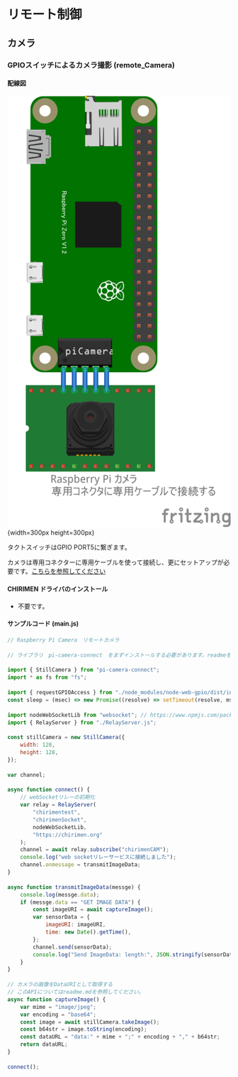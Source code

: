 # リモート制御

## カメラ

### GPIOスイッチによるカメラ撮影 (remote_Camera)

#### 配線図

![配線図](./PiZero_remote_camera.png "schematic"){width=300px height=300px}

タクトスイッチはGPIO PORT5に繋ぎます。

カメラは専用コネクターに専用ケーブルを使って接続し、更にセットアップが必要です。[こちらを参照してください](../gpio-camera/readme.md)

#### CHIRIMEN ドライバのインストール

- 不要です。

#### サンプルコード (main.js)

```javascript
// Raspberry Pi Camera　リモートカメラ

// ライブラリ　pi-camera-connect　をまずインストールする必要があります。readmeを参照してください。

import { StillCamera } from "pi-camera-connect";
import * as fs from "fs";

import { requestGPIOAccess } from "./node_modules/node-web-gpio/dist/index.js";
const sleep = (msec) => new Promise((resolve) => setTimeout(resolve, msec));

import nodeWebSocketLib from "websocket"; // https://www.npmjs.com/package/websocket
import { RelayServer } from "./RelayServer.js";

const stillCamera = new StillCamera({
	width: 128,
	height: 128,
});

var channel;

async function connect() {
	// webSocketリレーの初期化
	var relay = RelayServer(
		"chirimentest",
		"chirimenSocket",
		nodeWebSocketLib,
		"https://chirimen.org"
	);
	channel = await relay.subscribe("chirimenCAM");
	console.log("web socketリレーサービスに接続しました");
	channel.onmessage = transmitImageData;
}

async function transmitImageData(messge) {
	console.log(messge.data);
	if (messge.data == "GET IMAGE DATA") {
		const imageURI = await captureImage();
		var sensorData = {
			imageURI: imageURI,
			time: new Date().getTime(),
		};
		channel.send(sensorData);
		console.log("Send ImageData: length:", JSON.stringify(sensorData).length);
	}
}

// カメラの画像をDataURIとして取得する
// このAPIについてはreadme.mdを参照してください。
async function captureImage() {
	var mime = "image/jpeg";
	var encoding = "base64";
	const image = await stillCamera.takeImage();
	const b64str = image.toString(encoding);
	const dataURL = "data:" + mime + ";" + encoding + "," + b64str;
	return dataURL;
}

connect();
```
